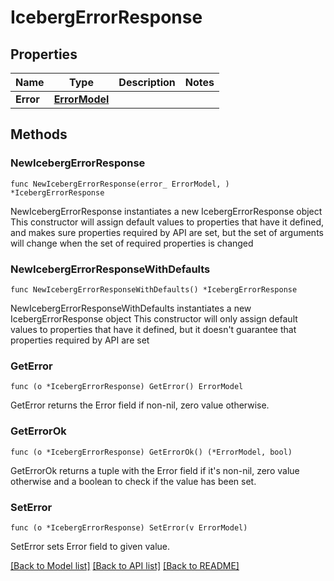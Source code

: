 # IcebergErrorResponse

## Properties

Name | Type | Description | Notes
------------ | ------------- | ------------- | -------------
**Error** | [**ErrorModel**](ErrorModel.md) |  | 

## Methods

### NewIcebergErrorResponse

`func NewIcebergErrorResponse(error_ ErrorModel, ) *IcebergErrorResponse`

NewIcebergErrorResponse instantiates a new IcebergErrorResponse object
This constructor will assign default values to properties that have it defined,
and makes sure properties required by API are set, but the set of arguments
will change when the set of required properties is changed

### NewIcebergErrorResponseWithDefaults

`func NewIcebergErrorResponseWithDefaults() *IcebergErrorResponse`

NewIcebergErrorResponseWithDefaults instantiates a new IcebergErrorResponse object
This constructor will only assign default values to properties that have it defined,
but it doesn't guarantee that properties required by API are set

### GetError

`func (o *IcebergErrorResponse) GetError() ErrorModel`

GetError returns the Error field if non-nil, zero value otherwise.

### GetErrorOk

`func (o *IcebergErrorResponse) GetErrorOk() (*ErrorModel, bool)`

GetErrorOk returns a tuple with the Error field if it's non-nil, zero value otherwise
and a boolean to check if the value has been set.

### SetError

`func (o *IcebergErrorResponse) SetError(v ErrorModel)`

SetError sets Error field to given value.



[[Back to Model list]](../README.md#documentation-for-models) [[Back to API list]](../README.md#documentation-for-api-endpoints) [[Back to README]](../README.md)



